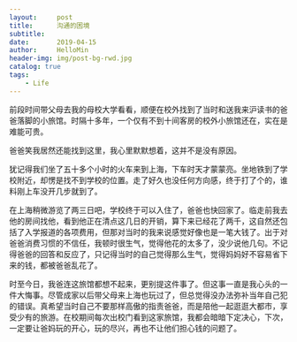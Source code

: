 ```yaml
---
layout:     post
title:      沟通的困境
subtitle:   
date:       2019-04-15
author:     HelloMin
header-img: img/post-bg-rwd.jpg
catalog: true
tags:
    - Life
---
```

前段时间带父母去我的母校大学看看，顺便在校外找到了当时和送我来沪读书的爸爸落脚的小旅馆。时隔十多年，一个仅有不到十间客房的校外小旅馆还在，实在是难能可贵。

爸爸笑我居然还能找到这里，我心里默默想着，这并不是没有原因。

犹记得我们坐了五十多个小时的火车来到上海，下车时天才蒙蒙亮。坐地铁到了学校附近，却愣是找不到学校的位置。走了好久也没任何方向感，终于打了个的，谁料刚上车没开几步就到了。

在上海稍微游览了两三日吧，学校终于可以入住了，爸爸也快回家了。临走前我去他的房间找他，看到他正在清点这几日的开销，算下来已经花了两千，这自然还包括了入学报道的各项费用，但那对当时的我来说感觉好像也是一笔大钱了。出于对爸爸消费习惯的不信任，我顿时很生气，觉得他花的太多了，没少说他几句。不记得爸爸的回答和反应了，只记得当时的自己觉得那么生气，觉得妈妈好不容易省下来的钱，都被爸爸乱花了。

时至今日，我爸连这旅馆都想不起来，更别提这件事了。但这事一直是我心头的一件大悔事。尽管成家以后带父母来上海也玩过了，但总觉得没办法弥补当年自己犯的错误。真希望当时自己不要那样高傲的指责爸爸，而是陪他一起逛逛大都市，享受少有的旅游。在校期间每次出校门看到这家旅馆，我都会暗暗下定决心，下次，一定要让爸妈玩的开心，玩的尽兴，再也不让他们担心钱的问题了。
